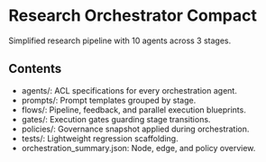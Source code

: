 # Research Orchestrator Compact

Simplified research pipeline with 10 agents across 3 stages.

## Contents
- agents/: ACL specifications for every orchestration agent.
- prompts/: Prompt templates grouped by stage.
- flows/: Pipeline, feedback, and parallel execution blueprints.
- gates/: Execution gates guarding stage transitions.
- policies/: Governance snapshot applied during orchestration.
- tests/: Lightweight regression scaffolding.
- orchestration_summary.json: Node, edge, and policy overview.
